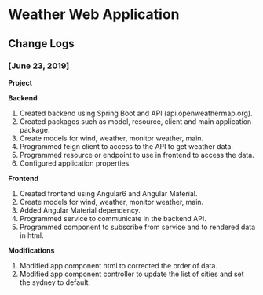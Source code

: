 # Weather Web Application
## Change Logs

### [June 23, 2019]

**Project**

**Backend**

1. Created backend using Spring Boot and API (api.openweathermap.org).
2. Created packages such as model, resource, client and main application package.
3. Create models for wind, weather, monitor weather, main.
4. Programmed feign client to access to the API to get weather data.
5. Programmed resource or endpoint to use in frontend to access the data.
6. Configured application properties.

**Frontend**

1. Created frontend using Angular6 and Angular Material.
2. Create models for wind, weather, monitor weather, main.
3. Added Angular Material dependency.
4. Programmed service to communicate in the backend API.
5. Programmed component to subscribe from service and to rendered data in html.

**Modifications**
1. Modified app component html to corrected the order of data.
2. Modified app component controller to update the list of cities and set the sydney to default.


